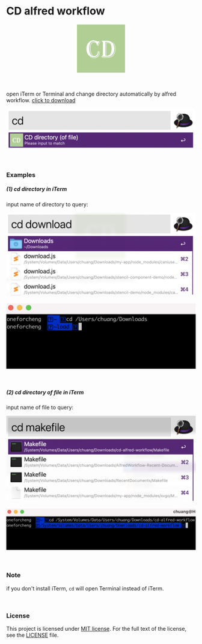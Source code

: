 # CD alfred workflow

<p align="center">
    <img src="./icon.png" alt="cd logo" width="128" height="128" />
</p>

<br />

open iTerm or Terminal and change directory automatically by alfred workflow. [click to download](https://github.com/OneForCheng/cd-alfred-workflow/releases/download/0.1.1/cd-0.1.1.alfredworkflow)

![img1](img/img1.png)

<br />

### Examples

##### (1) cd directory in iTerm

input name of directory to query:

![img2](img/img2.jpg)

![img3](img/img3.jpg)

<br />

##### (2) cd directory of file in iTerm

input name of file to query:

![img4](img/img4.jpg)

![img5](img/img5.jpg)

<br />

### Note

if you don't install iTerm, `cd` will open Terminal instead of iTerm.

<br />

### License

This project is licensed under [MIT license](http://opensource.org/licenses/MIT). For the full text of the license, see the [LICENSE](LICENSE) file.
